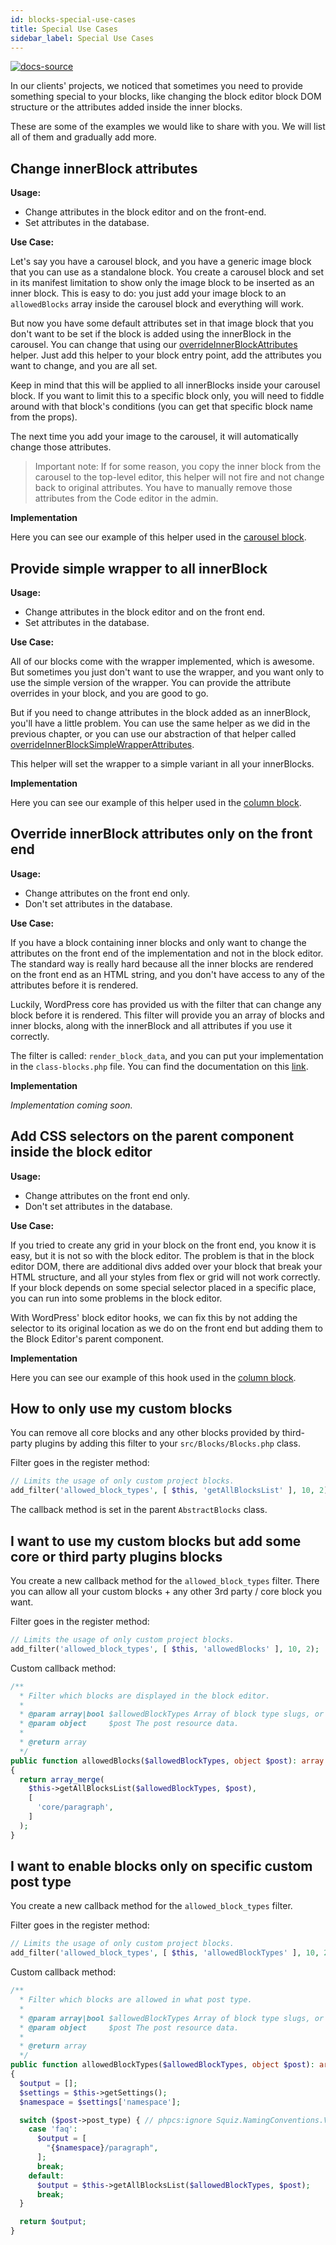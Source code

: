 ```yaml
---
id: blocks-special-use-cases
title: Special Use Cases
sidebar_label: Special Use Cases
---
```


[![docs-source](https://img.shields.io/badge/source-eigthshift--frontend--libs-yellow?style=for-the-badge&logo=javascript&labelColor=2a2a2a)](https://github.com/infinum/eightshift-frontend-libs/tree/develop/blocks/init/src/blocks/)

In our clients' projects, we noticed that sometimes you need to provide something special to your blocks, like changing the block editor block DOM structure or the attributes added inside the inner blocks.

These are some of the examples we would like to share with you. We will list all of them and gradually add more.

## Change innerBlock attributes

**Usage:**

- Change attributes in the block editor and on the front-end.
- Set attributes in the database.

**Use Case:**

Let's say you have a carousel block, and you have a generic image block that you can use as a standalone block. You create a carousel block and set in its manifest limitation to show only the image block to be inserted as an inner block. This is easy to do: you just add your image block to an `allowedBlocks` array inside the carousel block and everything will work.

But now you have some default attributes set in that image block that you don't want to be set if the block is added using the innerBlock in the carousel. You can change that using our [overrideInnerBlockAttributes](helpers-javascript#overrideinnerblockattributes) helper. Just add this helper to your block entry point, add the attributes you want to change, and you are all set.

Keep in mind that this will be applied to all innerBlocks inside your carousel block. If you want to limit this to a specific block only, you will need to fiddle around with that block's conditions (you can get that specific block name from the props).

The next time you add your image to the carousel, it will automatically change those attributes.

> Important note: If for some reason, you copy the inner block from the carousel to the top-level editor, this helper will not fire and not change back to original attributes. You have to manually remove those attributes from the Code editor in the admin.

**Implementation**

Here you can see our example of this helper used in the [carousel block](https://github.com/infinum/eightshift-frontend-libs/blob/develop/blocks/init/src/Blocks/custom/carousel/carousel-block.js).

## Provide simple wrapper to all innerBlock

**Usage:**
- Change attributes in the block editor and on the front end.
- Set attributes in the database.

**Use Case:**

All of our blocks come with the wrapper implemented, which is awesome. But sometimes you just don't want to use the wrapper, and you want only to use the simple version of the wrapper. You can provide the attribute overrides in your block, and you are good to go.

But if you need to change attributes in the block added as an innerBlock, you'll have a little problem. You can use the same helper as we did in the previous chapter, or you can use our abstraction of that helper called [overrideInnerBlockSimpleWrapperAttributes](helpers-javascript#overrideinnerblocksimplewrapperattributes).

This helper will set the wrapper to a simple variant in all your innerBlocks.

**Implementation**

Here you can see our example of this helper used in the [column block](https://github.com/infinum/eightshift-frontend-libs/blob/develop/blocks/init/src/Blocks/custom/column/column-block.js).

## Override innerBlock attributes only on the front end

**Usage:**

- Change attributes on the front end only.
- Don't set attributes in the database.

**Use Case:**

If you have a block containing inner blocks and only want to change the attributes on the front end of the implementation and not in the block editor. The standard way is really hard because all the inner blocks are rendered on the front end as an HTML string, and you don't have access to any of the attributes before it is rendered.

Luckily, WordPress core has provided us with the filter that can change any block before it is rendered. This filter will provide you an array of blocks and inner blocks, along with the innerBlock and all attributes if you use it correctly.

The filter is called: `render_block_data`, and you can put your implementation in the `class-blocks.php` file. You can find the documentation on this [link](https://developer.wordpress.org/reference/hooks/render_block_data/).

**Implementation**

*Implementation coming soon.*

## Add CSS selectors on the parent component inside the block editor

**Usage:**

- Change attributes on the front end only.
- Don't set attributes in the database.

**Use Case:**

If you tried to create any grid in your block on the front end, you know it is easy, but it is not so with the block editor. The problem is that in the block editor DOM, there are additional divs added over your block that break your HTML structure, and all your styles from flex or grid will not work correctly. If your block depends on some special selector placed in a specific place, you can run into some problems in the block editor.

With WordPress' block editor hooks, we can fix this by not adding the selector to its original location as we do on the front end but adding them to the Block Editor's parent component.

**Implementation**

Here you can see our example of this hook used in the [column block](https://github.com/infinum/eightshift-frontend-libs/blob/develop/blocks/init/src/Blocks/custom/column/column-hooks.js).

## How to only use my custom blocks

You can remove all core blocks and any other blocks provided by third-party plugins by adding this filter to your `src/Blocks/Blocks.php` class.

Filter goes in the register method:
```php
// Limits the usage of only custom project blocks.
add_filter('allowed_block_types', [ $this, 'getAllBlocksList' ], 10, 2);
```

The callback method is set in the parent `AbstractBlocks` class.

## I want to use my custom blocks but add some core or third party plugins blocks

You create a new callback method for the `allowed_block_types` filter. There you can allow all your custom blocks + any other 3rd party / core block you want.

Filter goes in the register method:
```php
// Limits the usage of only custom project blocks.
add_filter('allowed_block_types', [ $this, 'allowedBlocks' ], 10, 2);
```

Custom callback method:
```php
/**
  * Filter which blocks are displayed in the block editor.
  *
  * @param array|bool $allowedBlockTypes Array of block type slugs, or boolean to enable/disable all.
  * @param object     $post The post resource data.
  *
  * @return array
  */
public function allowedBlocks($allowedBlockTypes, object $post): array
{
  return array_merge(
    $this->getAllBlocksList($allowedBlockTypes, $post),
    [
      'core/paragraph',
    ]
  );
}
```

## I want to enable blocks only on specific custom post type

You create a new callback method for the `allowed_block_types` filter.

Filter goes in the register method:
```php
// Limits the usage of only custom project blocks.
add_filter('allowed_block_types', [ $this, 'allowedBlockTypes' ], 10, 2);
```

Custom callback method:
```php
/**
  * Filter which blocks are allowed in what post type.
  *
  * @param array|bool $allowedBlockTypes Array of block type slugs, or boolean to enable/disable all.
  * @param object     $post The post resource data.
  *
  * @return array
  */
public function allowedBlockTypes($allowedBlockTypes, object $post): array
{
  $output = [];
  $settings = $this->getSettings();
  $namespace = $settings['namespace'];

  switch ($post->post_type) { // phpcs:ignore Squiz.NamingConventions.ValidVariableName.NotCamelCaps
    case 'faq':
      $output = [
        "{$namespace}/paragraph",
      ];
      break;
    default:
      $output = $this->getAllBlocksList($allowedBlockTypes, $post);
      break;
  }

  return $output;
}
```
